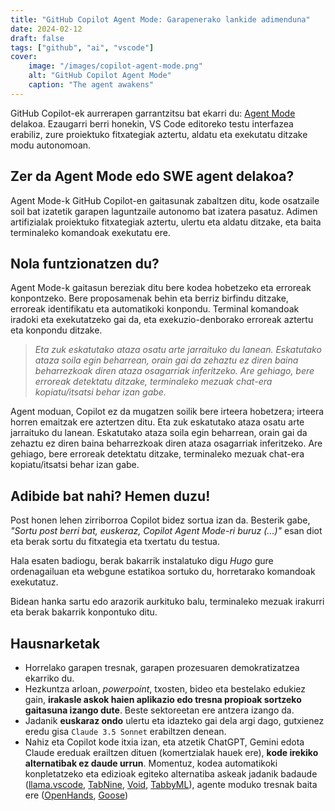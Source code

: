 ```yaml
---
title: "GitHub Copilot Agent Mode: Garapenerako lankide adimenduna"
date: 2024-02-12
draft: false
tags: ["github", "ai", "vscode"]
cover:
    image: "/images/copilot-agent-mode.png"
    alt: "GitHub Copilot Agent Mode"
    caption: "The agent awakens"
---
```


GitHub Copilot-ek aurrerapen garrantzitsu bat ekarri du: [Agent Mode](https://github.blog/news-insights/product-news/github-copilot-the-agent-awakens/) delakoa. Ezaugarri berri honekin, VS Code editoreko testu interfazea erabiliz, zure proiektuko fitxategiak aztertu, aldatu eta exekutatu ditzake modu autonomoan.

## Zer da Agent Mode edo SWE agent delakoa?

Agent Mode-k GitHub Copilot-en gaitasunak zabaltzen ditu, kode osatzaile soil bat izatetik garapen laguntzaile autonomo bat izatera pasatuz. Adimen artifizialak proiektuko fitxategiak aztertu, ulertu eta aldatu ditzake, eta baita terminaleko komandoak exekutatu ere.

## Nola funtzionatzen du?

Agent Mode-k gaitasun bereziak ditu bere kodea hobetzeko eta erroreak konpontzeko. Bere proposamenak behin eta berriz birfindu ditzake, erroreak identifikatu eta automatikoki konpondu. Terminal komandoak iradoki eta exekutatzeko gai da, eta exekuzio-denborako erroreak aztertu eta konpondu ditzake.

> *Eta zuk eskatutako ataza osatu arte jarraituko du lanean. Eskatutako ataza soila egin beharrean, orain gai da zehaztu ez diren baina beharrezkoak diren ataza osagarriak inferitzeko. Are gehiago, bere erroreak detektatu ditzake, terminaleko mezuak chat-era kopiatu/itsatsi behar izan gabe.*

Agent moduan, Copilot ez da mugatzen soilik bere irteera hobetzera; irteera horren emaitzak ere aztertzen ditu. Eta zuk eskatutako ataza osatu arte jarraituko du lanean. Eskatutako ataza soila egin beharrean, orain gai da zehaztu ez diren baina beharrezkoak diren ataza osagarriak inferitzeko. Are gehiago, bere erroreak detektatu ditzake, terminaleko mezuak chat-era kopiatu/itsatsi behar izan gabe.

## Adibide bat nahi? Hemen duzu!

Post honen lehen zirriborroa Copilot bidez sortua izan da. Besterik gabe, *"Sortu post berri bat, euskeraz, Copilot Agent Mode-ri buruz (...)"* esan diot eta berak sortu du fitxategia eta txertatu du testua.

Hala esaten badiogu, berak bakarrik instalatuko digu *Hugo* gure ordenagailuan eta webgune estatikoa sortuko du, horretarako komandoak exekutatuz. 

Bidean hanka sartu edo arazorik aurkituko balu, terminaleko mezuak irakurri eta berak bakarrik konpontuko ditu. 

## Hausnarketak

- Horrelako garapen tresnak, garapen prozesuaren demokratizatzea ekarriko du.
- Hezkuntza arloan, *powerpoint*, txosten, bideo eta bestelako edukiez gain, **irakasle askok haien aplikazio edo tresna propioak sortzeko gaitasuna izango dute**. Beste sektoreetan ere antzera izango da.
- Jadanik **euskaraz ondo** ulertu eta idazteko gai dela argi dago, gutxienez eredu gisa `Claude 3.5 Sonnet` erabiltzen denean.
- Nahiz eta Copilot kode itxia izan, eta atzetik ChatGPT, Gemini edota Claude ereduak erailtzen dituen (komertzialak hauek ere), **kode irekiko alternatibak ez daude urrun**. Momentuz, kodea automatikoki konpletatzeko eta edizioak egiteko alternatiba askeak jadanik badaude ([llama.vscode](https://github.com/ggml-org/llama.vscode), [TabNine](https://github.com/codota/TabNine), [Void](https://voideditor.com/), [TabbyML](https://github.com/TabbyML/tabby?tab=readme-ov-file)), agente moduko tresnak baita ere ([OpenHands](https://github.com/All-Hands-AI/OpenHands?tab=readme-ov-file), [Goose](https://block.github.io/goose/))